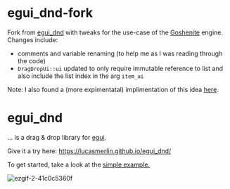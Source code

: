 # egui_dnd-fork

Fork from [egui_dnd](https://github.com/lucasmerlin/egui_dnd) with tweaks for the use-case of the [Goshenite](https://github.com/lilly-lizard/Goshenite) engine. Changes include:
- comments and variable renaming (to help me as I was reading through the code)
- `DragDropUi::ui` updated to only require immutable reference to list and also include the list index in the arg `item_ui` 

Note: I also found a (more expimentatal) implimentation of this idea [here](https://github.com/emilk/egui/discussions/1530).

# egui_dnd

... is a drag & drop library for [egui](https://github.com/emilk/egui). 

Give it a try here: https://lucasmerlin.github.io/egui_dnd/

To get started, take a look at the [simple example.](https://github.com/lucasmerlin/egui_dnd/blob/main/examples/simple.rs)

![ezgif-2-41c0c5360f](https://user-images.githubusercontent.com/8009393/208403722-b28715cd-b708-4eb4-8d00-36873dee2034.gif)
